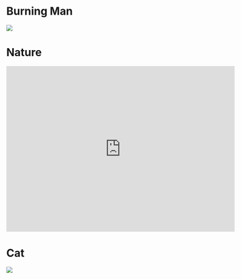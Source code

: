 <!DOCTYPE html>
<html>
<head>
  <title>Zpracovaný úkol</title>
  <meta charset="utf-8">
 <style>  
 {  background-color:#000;color: red;}
  </style>
  
</head>
<body>

<h1>Burning Man</h1>
 <a href="https://s-media-cache-ak0.pinimg.com/originals/78/f9/83/78f9837962ad988adc03d0b2fe59e5d9.jpg" target="_blank"><img src="https://s-media-cache-ak0.pinimg.com/originals/78/f9/83/78f9837962ad988adc03d0b2fe59e5d9.jpg" border="0"/></a>

<h1>Nature</h1>
  <iframe width='600' height='434' src='https://pictures.lytro.com/NickRose/pictures/1004081/embed' frameborder='0' allowfullscreen scrolling='no'></iframe>
<!--obrázek ze serveru: https://pictures.lytro.com/-->
  
<h1>Cat</h1>
 <a href="http://www.downloadfeast.com/wp-content/uploads/2016/05/cats/catcat-cat.gif" target="_blank"><img src="http://www.downloadfeast.com/wp-content/uploads/2016/05/cats/catcat-cat.gif" border="0"/></a>
<!--gif je ze serveru: https://www.catgifpage.com/-->

</body>
</html>
